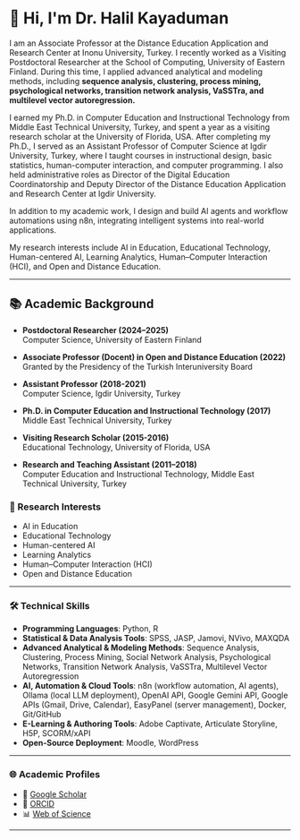 # 👋 Hi, I'm Dr. Halil Kayaduman

I am an Associate Professor at the Distance Education Application and Research Center at Inonu University, Turkey. I recently worked as a Visiting Postdoctoral Researcher at the School of Computing, University of Eastern Finland. During this time, I applied advanced analytical and modeling methods, including **sequence analysis, clustering, process mining, psychological networks, transition network analysis, VaSSTra, and multilevel vector autoregression.**

I earned my Ph.D. in Computer Education and Instructional Technology from Middle East Technical University, Turkey, and spent a year as a visiting research scholar at the University of Florida, USA. After completing my Ph.D., I served as an Assistant Professor of Computer Science at Igdir University, Turkey, where I taught courses in instructional design, basic statistics, human-computer interaction, and computer programming. I also held administrative roles as Director of the Digital Education Coordinatorship and Deputy Director of the Distance Education Application and Research Center at Igdir University.

In addition to my academic work, I design and build AI agents and workflow automations using n8n, integrating intelligent systems into real-world applications.

My research interests include AI in Education, Educational Technology, Human-centered AI, Learning Analytics, Human–Computer Interaction (HCI), and Open and Distance Education.

---

## 📚 Academic Background

- **Postdoctoral Researcher (2024–2025)**  
  Computer Science, University of Eastern Finland

- **Associate Professor (Docent) in Open and Distance Education (2022)**  
  Granted by the Presidency of the Turkish Interuniversity Board

- **Assistant Professor (2018-2021)**  
  Computer Science, Igdir University, Turkey

- **Ph.D. in Computer Education and Instructional Technology (2017)**  
  Middle East Technical University, Turkey

- **Visiting Research Scholar (2015-2016)**  
  Educational Technology, University of Florida, USA

- **Research and Teaching Assistant (2011–2018)**  
  Computer Education and Instructional Technology, Middle East Technical University, Turkey


### 🔬 Research Interests

- AI in Education  
- Educational Technology  
- Human-centered AI  
- Learning Analytics  
- Human–Computer Interaction (HCI)  
- Open and Distance Education  

---

### 🛠️ Technical Skills

- **Programming Languages**: Python, R  
- **Statistical & Data Analysis Tools**: SPSS, JASP, Jamovi, NVivo, MAXQDA  
- **Advanced Analytical & Modeling Methods**: Sequence Analysis, Clustering, Process Mining, Social Network Analysis, Psychological Networks, Transition Network Analysis, VaSSTra, Multilevel Vector Autoregression  
- **AI, Automation & Cloud Tools**: n8n (workflow automation, AI agents), Ollama (local LLM deployment), OpenAI API, Google Gemini API, Google APIs (Gmail, Drive, Calendar), EasyPanel (server management), Docker, Git/GitHub  
- **E-Learning & Authoring Tools**: Adobe Captivate, Articulate Storyline, H5P, SCORM/xAPI  
- **Open-Source Deployment**: Moodle, WordPress  


---

### 🌐 Academic Profiles

- 🔗 [Google Scholar](https://scholar.google.com.tr/citations?user=MbdtvY4AAAAJ&hl=en)
- 🧬 [ORCID](https://orcid.org/0000-0001-5316-1893)
- 📊 [Web of Science](https://www.webofscience.com/wos/author/record/AAB-4046-2020)

---


